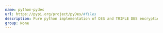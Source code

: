 ```yaml
---
name: python-pydes
url: https://pypi.org/project/pyDes/#files
description: Pure python implementation of DES and TRIPLE DES encryption algorithm.
group: None
---
```

